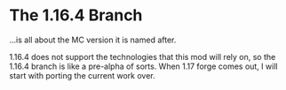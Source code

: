 # The 1.16.4 Branch
...is all about the MC version it is named after.

1.16.4 does not support the technologies that this mod will rely on, so the 1.16.4 branch is like a pre-alpha of sorts. When 1.17 forge comes out, I will start with porting the current work over.